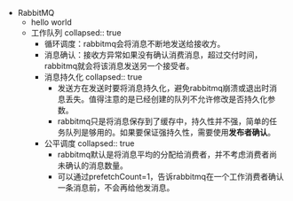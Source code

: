 - RabbitMQ
	- hello world
	- 工作队列
	  collapsed:: true
		- 循环调度：rabbitmq会将消息不断地发送给接收方。
		- 消息确认：接收方异常如果没有确认消费消息，超过交付时间，rabbitmq就会将该消息发送另一个接受者。
		- 消息持久化
		  collapsed:: true
			- 发送方在发送时要将消息持久化，避免rabbitmq崩溃或退出时消息丢失。值得注意的是已经创建的队列不允许修改是否持久化参数。
			- rabbitmq只是将消息保存到了缓存中，持久性并不强，简单的任务队列是够用的。如果要保证强持久性，需要使用**发布者确认**。
		- 公平调度
		  collapsed:: true
			- rabbitmq默认是将消息平均的分配给消费者，并不考虑消费者尚未确认的消息数量。
			- 可以通过prefetchCount=1，告诉rabbitmq在一个工作消费者确认一条消息前，不会再给他发消息。